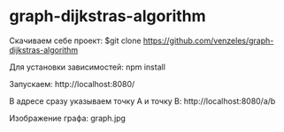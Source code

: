 # graph-dijkstras-algorithm

Скачиваем себе проект:
$git clone https://github.com/venzeles/graph-dijkstras-algorithm

Для установки зависимостей:
npm install

Запускаем:
http://localhost:8080/

В адресе сразу указываем точку А и точку B: http://localhost:8080/a/b

Изображение графа: graph.jpg
